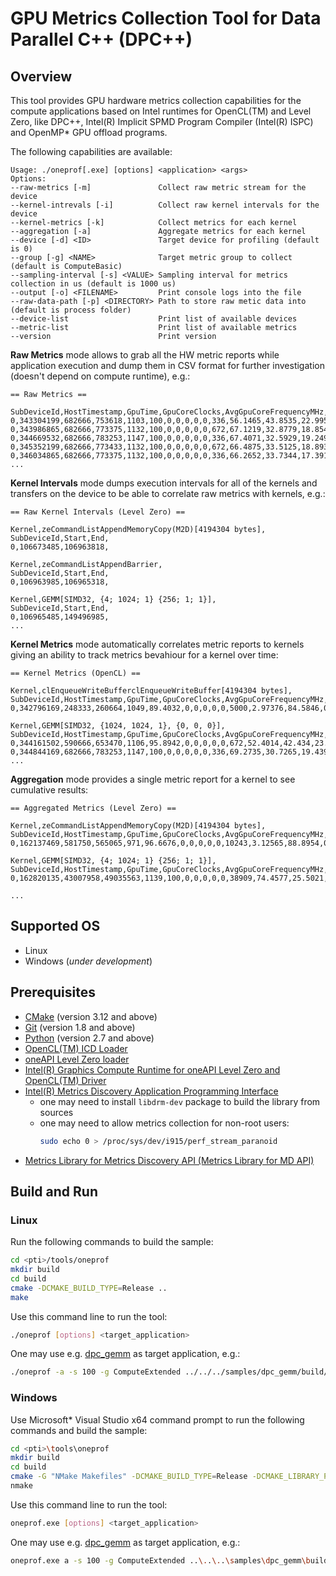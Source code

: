 # GPU Metrics Collection Tool for Data Parallel C++ (DPC++)
## Overview
This tool provides GPU hardware metrics collection capabilities for the compute applications based on Intel runtimes for OpenCL(TM) and Level Zero, like DPC++, Intel(R) Implicit SPMD Program Compiler (Intel(R) ISPC) and OpenMP* GPU offload programs.

The following capabilities are available:
```
Usage: ./oneprof[.exe] [options] <application> <args>
Options:
--raw-metrics [-m]               Collect raw metric stream for the device
--kernel-intrevals [-i]          Collect raw kernel intervals for the device
--kernel-metrics [-k]            Collect metrics for each kernel
--aggregation [-a]               Aggregate metrics for each kernel
--device [-d] <ID>               Target device for profiling (default is 0)
--group [-g] <NAME>              Target metric group to collect (default is ComputeBasic)
--sampling-interval [-s] <VALUE> Sampling interval for metrics collection in us (default is 1000 us)
--output [-o] <FILENAME>         Print console logs into the file
--raw-data-path [-p] <DIRECTORY> Path to store raw metic data into (default is process folder)
--device-list                    Print list of available devices
--metric-list                    Print list of available metrics
--version                        Print version
```

**Raw Metrics** mode allows to grab all the HW metric reports while application execution and dump them in CSV format for further investigation (doesn't depend on compute runtime), e.g.:
```
== Raw Metrics ==

SubDeviceId,HostTimestamp,GpuTime,GpuCoreClocks,AvgGpuCoreFrequencyMHz,GpuBusy,VsThreads,HsThreads,DsThreads,GsThreads,PsThreads,CsThreads,EuActive,EuStall,EuFpuBothActive,Fpu0Active,Fpu1Active,EuAvgIpcRate,EuSendActive,EuThreadOccupancy,RasterizedPixels,HiDepthTestFails,EarlyDepthTestFails,SamplesKilledInPs,PixelsFailingPostPsTests,SamplesWritten,SamplesBlended,SamplerTexels,SamplerTexelMisses,SlmBytesRead,SlmBytesWritten,ShaderMemoryAccesses,ShaderAtomics,L3ShaderThroughput,ShaderBarriers,TypedBytesRead,TypedBytesWritten,UntypedBytesRead,UntypedBytesWritten,GtiReadThroughput,GtiWriteThroughput,QueryBeginTime,CoreFrequencyMHz,EuSliceFrequencyMHz,ReportReason,ContextId,StreamMarker,
0,343304199,682666,753618,1103,100,0,0,0,0,0,336,56.1465,43.8535,22.9954,36.4886,36.9501,1.45587,10.8754,99.9425,0,0,0,0,0,0,0,0,0,0,0,1966165,0,125834560,0,0,0,125785344,43008,6073216,44032,238066688000,1149,1149,1,32,1179654540,
0,343986865,682666,773375,1132,100,0,0,0,0,0,672,67.1219,32.8779,18.8542,40.5393,39.8573,1.30636,11.9009,99.8918,0,0,0,0,0,0,0,0,0,0,0,2207249,0,141263936,0,0,0,141191680,86016,6814912,43520,238067370666,1149,1149,1,32,1179654540,
0,344669532,682666,783253,1147,100,0,0,0,0,0,336,67.4071,32.5929,19.2494,40.8147,40.1636,1.31184,11.9925,99.9399,0,0,0,0,0,0,0,0,0,0,0,2253502,0,144224128,0,0,0,144171136,43008,6954560,86272,238068053333,1149,1149,1,32,1179654540,
0,345352199,682666,773433,1132,100,0,0,0,0,0,672,66.4875,33.5125,18.8932,40.1962,39.5619,1.31041,11.8066,99.8886,0,0,0,0,0,0,0,0,0,0,0,2189916,0,140154624,0,0,0,140070272,86016,6761088,86528,238068736000,1149,1149,1,32,1179654540,
0,346034865,682666,773375,1132,100,0,0,0,0,0,336,66.2652,33.7344,17.3913,39.4322,38.6375,1.28662,11.561,99.9126,0,0,0,0,0,0,0,0,0,0,0,2144985,0,137279040,0,0,0,137233664,43008,6620416,43520,238069418666,1149,1149,1,32,1179654540,
...
```

**Kernel Intervals** mode dumps execution intervals for all of the kernels and transfers on the device to be able to correlate raw metrics with kernels, e.g.:
```
== Raw Kernel Intervals (Level Zero) ==

Kernel,zeCommandListAppendMemoryCopy(M2D)[4194304 bytes],
SubDeviceId,Start,End,
0,106673485,106963818,

Kernel,zeCommandListAppendBarrier,
SubDeviceId,Start,End,
0,106963985,106965318,

Kernel,GEMM[SIMD32, {4; 1024; 1} {256; 1; 1}],
SubDeviceId,Start,End,
0,106965485,149496985,
...
```

**Kernel Metrics** mode automatically correlates metric reports to kernels giving an ability to track metrics bevahiour for a kernel over time:
```
== Kernel Metrics (OpenCL) ==

Kernel,clEnqueueWriteBufferclEnqueueWriteBuffer[4194304 bytes],
SubDeviceId,HostTimestamp,GpuTime,GpuCoreClocks,AvgGpuCoreFrequencyMHz,GpuBusy,VsThreads,HsThreads,DsThreads,GsThreads,PsThreads,CsThreads,EuActive,EuStall,EuFpuBothActive,Fpu0Active,Fpu1Active,EuAvgIpcRate,EuSendActive,EuThreadOccupancy,RasterizedPixels,HiDepthTestFails,EarlyDepthTestFails,SamplesKilledInPs,PixelsFailingPostPsTests,SamplesWritten,SamplesBlended,SamplerTexels,SamplerTexelMisses,SlmBytesRead,SlmBytesWritten,ShaderMemoryAccesses,ShaderAtomics,L3ShaderThroughput,ShaderBarriers,TypedBytesRead,TypedBytesWritten,UntypedBytesRead,UntypedBytesWritten,GtiReadThroughput,GtiWriteThroughput,QueryBeginTime,CoreFrequencyMHz,EuSliceFrequencyMHz,ReportReason,ContextId,StreamMarker,
0,342796169,248333,260664,1049,89.4032,0,0,0,0,0,5000,2.97376,84.5846,0.0751366,2.04254,0.111094,1.03615,0.946629,79.7974,0,0,0,0,0,0,0,0,0,0,0,115437,0,7387968,0,0,0,4883072,2340224,2575616,2002560,29069653333,1149,1149,1,32,1179654540,

Kernel,GEMM[SIMD32, {1024, 1024, 1}, {0, 0, 0}],
SubDeviceId,HostTimestamp,GpuTime,GpuCoreClocks,AvgGpuCoreFrequencyMHz,GpuBusy,VsThreads,HsThreads,DsThreads,GsThreads,PsThreads,CsThreads,EuActive,EuStall,EuFpuBothActive,Fpu0Active,Fpu1Active,EuAvgIpcRate,EuSendActive,EuThreadOccupancy,RasterizedPixels,HiDepthTestFails,EarlyDepthTestFails,SamplesKilledInPs,PixelsFailingPostPsTests,SamplesWritten,SamplesBlended,SamplerTexels,SamplerTexelMisses,SlmBytesRead,SlmBytesWritten,ShaderMemoryAccesses,ShaderAtomics,L3ShaderThroughput,ShaderBarriers,TypedBytesRead,TypedBytesWritten,UntypedBytesRead,UntypedBytesWritten,GtiReadThroughput,GtiWriteThroughput,QueryBeginTime,CoreFrequencyMHz,EuSliceFrequencyMHz,ReportReason,ContextId,StreamMarker,
0,344161502,590666,653470,1106,95.8942,0,0,0,0,0,672,52.4014,42.434,23.2914,34.7129,35.3936,1.49752,10.3669,94.677,0,0,0,0,0,0,0,0,0,0,0,1624753,0,103984192,0,0,0,103949056,43008,5054976,20736,29071018666,1149,1149,1,32,1179654540,
0,344844169,682666,783253,1147,100,0,0,0,0,0,336,69.2735,30.7265,19.4396,41.9169,41.3087,1.30476,12.3252,99.9455,0,0,0,0,0,0,0,0,0,0,0,2316056,0,148227584,0,0,0,148178304,43008,7149248,67328,29071701333,1149,1149,1,32,1179654540,
...
```

**Aggregation** mode provides a single metric report for a kernel to see cumulative results:
```
== Aggregated Metrics (Level Zero) ==

Kernel,zeCommandListAppendMemoryCopy(M2D)[4194304 bytes],
SubDeviceId,HostTimestamp,GpuTime,GpuCoreClocks,AvgGpuCoreFrequencyMHz,GpuBusy,VsThreads,HsThreads,DsThreads,GsThreads,PsThreads,CsThreads,EuActive,EuStall,EuFpuBothActive,Fpu0Active,Fpu1Active,EuAvgIpcRate,EuSendActive,EuThreadOccupancy,RasterizedPixels,HiDepthTestFails,EarlyDepthTestFails,SamplesKilledInPs,PixelsFailingPostPsTests,SamplesWritten,SamplesBlended,SamplerTexels,SamplerTexelMisses,SlmBytesRead,SlmBytesWritten,ShaderMemoryAccesses,ShaderAtomics,L3ShaderThroughput,ShaderBarriers,TypedBytesRead,TypedBytesWritten,UntypedBytesRead,UntypedBytesWritten,GtiReadThroughput,GtiWriteThroughput,QueryBeginTime,CoreFrequencyMHz,EuSliceFrequencyMHz,ReportReason,ContextId,StreamMarker,
0,162137469,581750,565065,971,96.6676,0,0,0,0,0,10243,3.12565,88.8954,0.0217637,2.09571,0.0898717,1.01006,0.91929,82.8795,0,0,0,0,0,0,0,0,0,0,0,240969,0,15422016,0,0,0,9946880,4878464,5353472,4689728,70536192000,1149,1149,1,32,1179654540,

Kernel,GEMM[SIMD32, {4; 1024; 1} {256; 1; 1}],
SubDeviceId,HostTimestamp,GpuTime,GpuCoreClocks,AvgGpuCoreFrequencyMHz,GpuBusy,VsThreads,HsThreads,DsThreads,GsThreads,PsThreads,CsThreads,EuActive,EuStall,EuFpuBothActive,Fpu0Active,Fpu1Active,EuAvgIpcRate,EuSendActive,EuThreadOccupancy,RasterizedPixels,HiDepthTestFails,EarlyDepthTestFails,SamplesKilledInPs,PixelsFailingPostPsTests,SamplesWritten,SamplesBlended,SamplerTexels,SamplerTexelMisses,SlmBytesRead,SlmBytesWritten,ShaderMemoryAccesses,ShaderAtomics,L3ShaderThroughput,ShaderBarriers,TypedBytesRead,TypedBytesWritten,UntypedBytesRead,UntypedBytesWritten,GtiReadThroughput,GtiWriteThroughput,QueryBeginTime,CoreFrequencyMHz,EuSliceFrequencyMHz,ReportReason,ContextId,StreamMarker,
0,162820135,43007958,49035563,1139,100,0,0,0,0,0,38909,74.4577,25.5021,29.1877,49.928,49.687,1.41558,11.3856,99.6933,0,0,0,0,0,0,0,0,0,0,0,133982149,0,8574857536,0,0,0,8571003008,7448448,417155712,7897472,70536874666,1149,1149,1,32,1179654540,

...
```

## Supported OS
- Linux
- Windows (*under development*)

## Prerequisites
- [CMake](https://cmake.org/) (version 3.12 and above)
- [Git](https://git-scm.com/) (version 1.8 and above)
- [Python](https://www.python.org/) (version 2.7 and above)
- [OpenCL(TM) ICD Loader](https://github.com/KhronosGroup/OpenCL-ICD-Loader)
- [oneAPI Level Zero loader](https://github.com/oneapi-src/level-zero)
- [Intel(R) Graphics Compute Runtime for oneAPI Level Zero and OpenCL(TM) Driver](https://github.com/intel/compute-runtime)
- [Intel(R) Metrics Discovery Application Programming Interface](https://github.com/intel/metrics-discovery)
    - one may need to install `libdrm-dev` package to build the library from sources
    - one may need to allow metrics collection for non-root users:
        ```sh
        sudo echo 0 > /proc/sys/dev/i915/perf_stream_paranoid
        ```
- [Metrics Library for Metrics Discovery API (Metrics Library for MD API)](https://github.com/intel/metrics-library)

## Build and Run
### Linux
Run the following commands to build the sample:
```sh
cd <pti>/tools/oneprof
mkdir build
cd build
cmake -DCMAKE_BUILD_TYPE=Release ..
make
```
Use this command line to run the tool:
```sh
./oneprof [options] <target_application>
```
One may use e.g. [dpc_gemm](../../samples/dpc_gemm) as target application, e.g.:
```sh
./oneprof -a -s 100 -g ComputeExtended ../../../samples/dpc_gemm/build/dpc_gemm
```
### Windows
Use Microsoft* Visual Studio x64 command prompt to run the following commands and build the sample:
```sh
cd <pti>\tools\oneprof
mkdir build
cd build
cmake -G "NMake Makefiles" -DCMAKE_BUILD_TYPE=Release -DCMAKE_LIBRARY_PATH=<opencl_icd_lib_path> ..
nmake
```
Use this command line to run the tool:
```sh
oneprof.exe [options] <target_application>
```
One may use e.g. [dpc_gemm](../../samples/dpc_gemm) as target application, e.g.:
```sh
oneprof.exe a -s 100 -g ComputeExtended ..\..\..\samples\dpc_gemm\build\dpc_gemm.exe
```